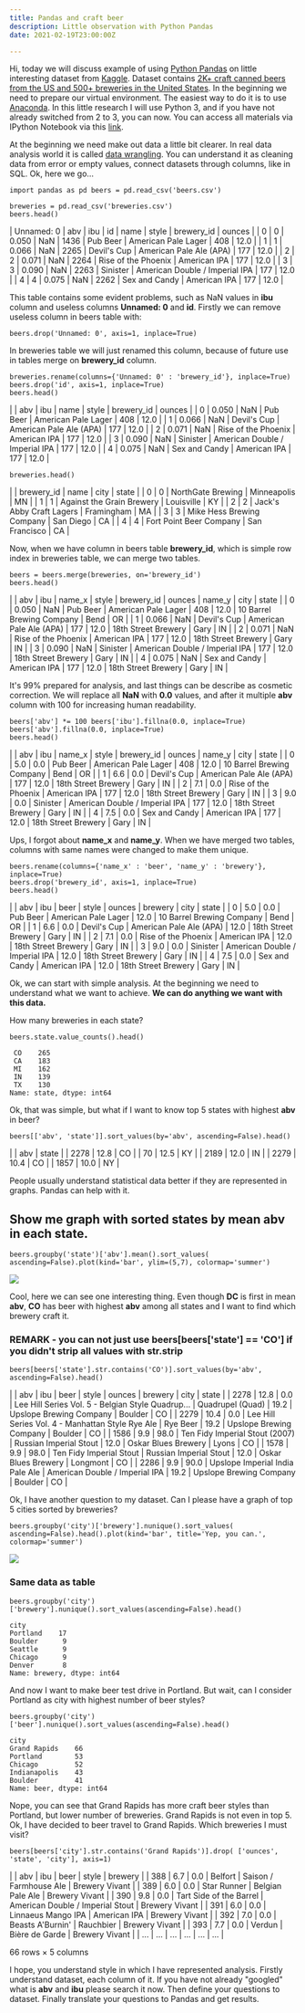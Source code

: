 ```yaml
---
title: Pandas and craft beer
description: Little observation with Python Pandas
date: 2021-02-19T23:00:00Z

---
```

Hi, today we will discuss example of using [Python Pandas](http://pandas.pydata.org/) on little interesting dataset from [Kaggle](https://www.kaggle.com/). Dataset contains [2K+ craft canned beers from the US and 500+ breweries in the United States](https://www.kaggle.com/nickhould/craft-cans). In the beginning we need to prepare our virtual environment. The easiest way to do it is to use [Anaconda](https://www.continuum.io/downloads). In this little research I will use Python 3, and if you have not already switched from 2 to 3, you can now. You can access all materials via IPython Notebook via this [link](https://www.kaggle.com/moonchel/d/nickhould/craft-cans/little-exploration-of-craft-beer/).

At the beginning we need make out data a little bit clearer. In real data analysis world it is called [data wrangling](https://en.m.wikipedia.org/wiki/Data_wrangling). You can understand it as cleaning data from error or empty values, connect datasets through columns, like in SQL. Ok, here we go…

    import pandas as pd beers = pd.read_csv('beers.csv')
    
    breweries = pd.read_csv('breweries.csv') 
    beers.head() 

| Unnamed: 0 | abv | ibu | id | name | style | brewery_id | ounces |
| 0 | 0 | 0.050 | NaN | 1436 | Pub Beer | American Pale Lager | 408 | 12.0 |
| 1 | 1 | 0.066 | NaN | 2265 | Devil's Cup | American Pale Ale (APA) | 177 | 12.0 |
| 2 | 2 | 0.071 | NaN | 2264 | Rise of the Phoenix | American IPA | 177 | 12.0 |
| 3 | 3 | 0.090 | NaN | 2263 | Sinister | American Double / Imperial IPA | 177 | 12.0 |
| 4 | 4 | 0.075 | NaN | 2262 | Sex and Candy | American IPA | 177 | 12.0 |

This table contains some evident problems, such as NaN values in **ibu** column and useless columns **Unnamed: 0** and **id**. Firstly we can remove useless column in beers table with:

    beers.drop('Unnamed: 0', axis=1, inplace=True) 

In breweries table we will just renamed this column, because of future use in tables merge on **brewery_id** column.

    breweries.rename(columns={'Unnamed: 0' : 'brewery_id'}, inplace=True) 
    beers.drop('id', axis=1, inplace=True) 
    beers.head()

|  | abv | ibu | name | style | brewery_id | ounces |
| 0 | 0.050 | NaN | Pub Beer | American Pale Lager | 408 | 12.0 |
| 1 | 0.066 | NaN | Devil's Cup | American Pale Ale (APA) | 177 | 12.0 |
| 2 | 0.071 | NaN | Rise of the Phoenix | American IPA | 177 | 12.0 |
| 3 | 0.090 | NaN | Sinister | American Double / Imperial IPA | 177 | 12.0 |
| 4 | 0.075 | NaN | Sex and Candy | American IPA | 177 | 12.0 |

    breweries.head() 

|  | brewery_id | name | city | state |
| 0 | 0 | NorthGate Brewing | Minneapolis | MN |
| 1 | 1 | Against the Grain Brewery | Louisville | KY |
| 2 | 2 | Jack's Abby Craft Lagers | Framingham | MA |
| 3 | 3 | Mike Hess Brewing Company | San Diego | CA |
| 4 | 4 | Fort Point Beer Company | San Francisco | CA |

Now, when we have column in beers table **brewery_id**, which is simple row index in breweries table, we can merge two tables.

    beers = beers.merge(breweries, on='brewery_id') 
    beers.head()

|  | abv | ibu | name_x | style | brewery_id | ounces | name_y | city | state |
| 0 | 0.050 | NaN | Pub Beer | American Pale Lager | 408 | 12.0 | 10 Barrel Brewing Company | Bend | OR |
| 1 | 0.066 | NaN | Devil's Cup | American Pale Ale (APA) | 177 | 12.0 | 18th Street Brewery | Gary | IN |
| 2 | 0.071 | NaN | Rise of the Phoenix | American IPA | 177 | 12.0 | 18th Street Brewery | Gary | IN |
| 3 | 0.090 | NaN | Sinister | American Double / Imperial IPA | 177 | 12.0 | 18th Street Brewery | Gary | IN |
| 4 | 0.075 | NaN | Sex and Candy | American IPA | 177 | 12.0 | 18th Street Brewery | Gary | IN |

It's 99% prepared for analysis, and last things can be describe as cosmetic correction. We will replace all **NaN** with **0.0** values, and after it multiple **abv** column with 100 for increasing human readability.

    beers['abv'] *= 100 beers['ibu'].fillna(0.0, inplace=True) 
    beers['abv'].fillna(0.0, inplace=True) 
    beers.head()

|  | abv | ibu | name_x | style | brewery_id | ounces | name_y | city | state |
| 0 | 5.0 | 0.0 | Pub Beer | American Pale Lager | 408 | 12.0 | 10 Barrel Brewing Company | Bend | OR |
| 1 | 6.6 | 0.0 | Devil's Cup | American Pale Ale (APA) | 177 | 12.0 | 18th Street Brewery | Gary | IN |
| 2 | 7.1 | 0.0 | Rise of the Phoenix | American IPA | 177 | 12.0 | 18th Street Brewery | Gary | IN |
| 3 | 9.0 | 0.0 | Sinister | American Double / Imperial IPA | 177 | 12.0 | 18th Street Brewery | Gary | IN |
| 4 | 7.5 | 0.0 | Sex and Candy | American IPA | 177 | 12.0 | 18th Street Brewery | Gary | IN |

Ups, I forgot about **name_x** and **name_y**. When we have merged two tables, columns with same names were changed to make them unique.

    beers.rename(columns={'name_x' : 'beer', 'name_y' : 'brewery'}, inplace=True) 
    beers.drop('brewery_id', axis=1, inplace=True) 
    beers.head()

|  | abv | ibu | beer | style | ounces | brewery | city | state |
| 0 | 5.0 | 0.0 | Pub Beer | American Pale Lager | 12.0 | 10 Barrel Brewing Company | Bend | OR |
| 1 | 6.6 | 0.0 | Devil's Cup | American Pale Ale (APA) | 12.0 | 18th Street Brewery | Gary | IN |
| 2 | 7.1 | 0.0 | Rise of the Phoenix | American IPA | 12.0 | 18th Street Brewery | Gary | IN |
| 3 | 9.0 | 0.0 | Sinister | American Double / Imperial IPA | 12.0 | 18th Street Brewery | Gary | IN |
| 4 | 7.5 | 0.0 | Sex and Candy | American IPA | 12.0 | 18th Street Brewery | Gary | IN |

Ok, we can start with simple analysis. At the beginning we need to understand what we want to achieve. **We can do anything we want with this data.**

How many breweries in each state?

    beers.state.value_counts().head()
    
     CO    265
     CA    183
     MI    162
     IN    139
     TX    130
    Name: state, dtype: int64

Ok, that was simple, but what if I want to know top 5 states with highest **abv** in beer?

    beers[['abv', 'state']].sort_values(by='abv', ascending=False).head() 

|  | abv | state |
| 2278 | 12.8 | CO |
| 70 | 12.5 | KY |
| 2189 | 12.0 | IN |
| 2279 | 10.4 | CO |
| 1857 | 10.0 | NY |

People usually understand statistical data better if they are represented in graphs. Pandas can help with it.

## Show me graph with sorted states by mean abv in each state.

    beers.groupby('state')['abv'].mean().sort_values( ascending=False).plot(kind='bar', ylim=(5,7), colormap='summer') 

![](/v1613839393/blog/Untitled_13_1_e5nvef.png)

Cool, here we can see one interesting thing. Even though **DC** is first in mean **abv**, **CO** has beer with highest **abv** among all states and I want to find which brewery craft it.

### REMARK - you can not just use beers\[beers\['state'\] == 'CO'\] if you didn't strip all values with str.strip

    beers[beers['state'].str.contains('CO')].sort_values(by='abv', ascending=False).head()

|  | abv | ibu | beer | style | ounces | brewery | city | state |
| 2278 | 12.8 | 0.0 | Lee Hill Series Vol. 5 - Belgian Style Quadrup... | Quadrupel (Quad) | 19.2 | Upslope Brewing Company | Boulder | CO |
| 2279 | 10.4 | 0.0 | Lee Hill Series Vol. 4 - Manhattan Style Rye Ale | Rye Beer | 19.2 | Upslope Brewing Company | Boulder | CO |
| 1586 | 9.9 | 98.0 | Ten Fidy Imperial Stout (2007) | Russian Imperial Stout | 12.0 | Oskar Blues Brewery | Lyons | CO |
| 1578 | 9.9 | 98.0 | Ten Fidy Imperial Stout | Russian Imperial Stout | 12.0 | Oskar Blues Brewery | Longmont | CO |
| 2286 | 9.9 | 90.0 | Upslope Imperial India Pale Ale | American Double / Imperial IPA | 19.2 | Upslope Brewing Company | Boulder | CO |

Ok, I have another question to my dataset. Can I please have a graph of top 5 cities sorted by breweries?

    beers.groupby('city')['brewery'].nunique().sort_values( ascending=False).head().plot(kind='bar', title='Yep, you can.', colormap='summer')

![](/v1613839393/blog/Untitled_16_1_zsoogm.png)

### Same data as table

    beers.groupby('city')['brewery'].nunique().sort_values(ascending=False).head()
    
    city
    Portland    17
    Boulder      9
    Seattle      9
    Chicago      9
    Denver       8
    Name: brewery, dtype: int64

And now I want to make beer test drive in Portland. But wait, can I consider Portland as city with highest number of beer styles?

    beers.groupby('city')['beer'].nunique().sort_values(ascending=False).head()
    
    city
    Grand Rapids    66
    Portland        53
    Chicago         52
    Indianapolis    43
    Boulder         41
    Name: beer, dtype: int64

Nope, you can see that Grand Rapids has more craft beer styles than Portland, but lower number of breweries. Grand Rapids is not even in top 5. Ok, I have decided to beer travel to Grand Rapids. Which breweries I must visit?

    beers[beers['city'].str.contains('Grand Rapids')].drop( ['ounces', 'state', 'city'], axis=1)

|  | abv | ibu | beer | style | brewery |
| 388 | 6.7 | 0.0 | Belfort | Saison / Farmhouse Ale | Brewery Vivant |
| 389 | 6.0 | 0.0 | Star Runner | Belgian Pale Ale | Brewery Vivant |
| 390 | 9.8 | 0.0 | Tart Side of the Barrel | American Double / Imperial Stout | Brewery Vivant |
| 391 | 6.0 | 0.0 | Linnaeus Mango IPA | American IPA | Brewery Vivant |
| 392 | 7.0 | 0.0 | Beasts A'Burnin' | Rauchbier | Brewery Vivant |
| 393 | 7.7 | 0.0 | Verdun | Bière de Garde | Brewery Vivant |
| ... | ... | ... | ... | ... | ... |

66 rows × 5 columns

I hope, you understand style in which I have represented analysis. Firstly understand dataset, each column of it. If you have not already "googled" what is **abv** and **ibu** please search it now. Then define your questions to dataset. Finally translate your questions to Pandas and get results.